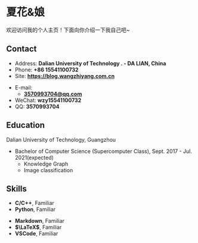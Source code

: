 # 夏花&娘

欢迎访问我的个人主页！下面向你介绍一下我自己吧\~

<!-- .slide -->

## Contact

- Address: **Dalian University of Technology . - DA LIAN, China**
- Phone: **+86 15541100732**
- Site: **<https://blog.wangzhiyang.com.cn>**

<!-- .slide vertical=true -->

- E-mail:
  - **[3570993704@qq.com](mailto:3570993704@qq.com)**
- WeChat: **wzy15541100732**
- QQ: **3570993704**

<!-- .slide -->

## Education

<!-- .slide vertical=true -->

Dalian University of Technology, Guangzhou

- Bachelor of Computer Science (Supercomputer Class), Sept. 2017 - Jul. 2021(expected)
  - Knowledge Graph
  - Image classification

<!-- .slide -->

## Skills

<!-- .slide vertical=true -->

- **C/C++**, Familiar
- **Python**, Familiar

<!-- .slide vertical=true -->

- **Markdown**, Familiar
- **$\LaTeX$**, Familiar
- **VSCode**, Familiar
